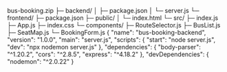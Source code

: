 bus-booking.zip
├─ backend/
│  ├─ package.json
│  └─ server.js
└─ frontend/
   ├─ package.json
   ├─ public/
   │  └─ index.html
   └─ src/
      ├─ index.js
      ├─ App.js
      ├─ index.css
      └─ components/
         ├─ RouteSelector.js
         ├─ BusList.js
         ├─ SeatMap.js
         └─ BookingForm.js
{
  "name": "bus-booking-backend",
  "version": "1.0.0",
  "main": "server.js",
  "scripts": {
    "start": "node server.js",
    "dev": "npx nodemon server.js"
  },
  "dependencies": {
    "body-parser": "^1.20.2",
    "cors": "^2.8.5",
    "express": "^4.18.2"
  },
  "devDependencies": {
    "nodemon": "^2.0.22"
 }
